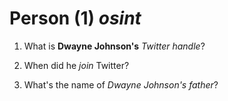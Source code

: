 # Person (1) _osint_

1. What is __Dwayne Johnson's__ _Twitter handle_?

2. When did he _join_ Twitter?

3. What's the name of _Dwayne Johnson's father_?
